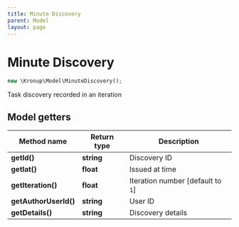 ```yaml
---
title: Minute Discovery
parent: Model
layout: page
---
```


# Minute Discovery

```php
new \Kronup\Model\MinuteDiscovery();
```

Task discovery recorded in an iteration

## Model getters

Method name | Return type | Description
------------ | ------------- | -------------
**getId()** | **string** | Discovery ID
**getIat()** | **float** | Issued at time
**getIteration()** | **float** | Iteration number   [default to `1`]
**getAuthorUserId()** | **string** | User ID
**getDetails()** | **string** | Discovery details

